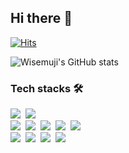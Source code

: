 ## Hi there 👋
[![Hits](https://hits.seeyoufarm.com/api/count/incr/badge.svg?url=https%3A%2F%2Fgithub.com%2Fwisemuji&count_bg=%23FFABB8&title_bg=%23555555&icon=&icon_color=%23F9C7C7&title=hits&edge_flat=false)](https://hits.seeyoufarm.com)

![Wisemuji's GitHub stats](https://github-readme-stats.vercel.app/api?username=wisemuji&count_private=true&show_icons=true&theme=buefy&include_all_commits=true&hide=stars,contribs)

<h3>Tech stacks 🛠</h3>
<p>
  <img src="https://img.shields.io/badge/Kotlin-0095D5?style=for-the-badge&logo=kotlin&logoColor=white"/></a>&nbsp 
  <img src="https://img.shields.io/badge/Android-3DDC84?style=for-the-badge&logo=android&logoColor=white"/></a>&nbsp
  <br />
  <img src="https://img.shields.io/badge/Python-3766AB?style=for-the-badge&logo=Python&logoColor=white"/></a>&nbsp 
  <img src="https://img.shields.io/badge/Flask-000000?style=for-the-badge&logo=Flask&logoColor=white"/></a>&nbsp 
  <img src="https://img.shields.io/badge/PostgreSQL-316192?style=for-the-badge&logo=postgresql&logoColor=white"/></a>&nbsp 
  <img src="https://img.shields.io/badge/Java-ED8B00?style=for-the-badge&logo=java&logoColor=white"/></a>&nbsp 
  <img src="https://img.shields.io/badge/SpringBoot-6DB33F?style=for-the-badge&logo=Spring&logoColor=white"/></a>&nbsp 
  <br />
  <img src="https://img.shields.io/badge/aws-333664?style=for-the-badge&logo=amazon-aws&logoColor=white"/></a>&nbsp 
  <img src="https://img.shields.io/badge/kubernetes-3069DE?style=for-the-badge&logo=kubernetes&logoColor=white"/></a>&nbsp 
  <img src="https://img.shields.io/badge/Helm chart-26769A?style=for-the-badge&logo=helm&logoColor=white"/></a>&nbsp 
  <img src="https://img.shields.io/badge/Terraform-5F43E9?style=for-the-badge&logo=terraform&logoColor=white"/></a>&nbsp 
</p>
